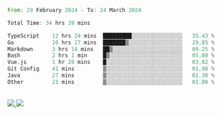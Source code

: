 
<!--START_SECTION:waka-->

```rust
From: 29 February 2024 - To: 24 March 2024

Total Time: 34 hrs 39 mins

TypeScript    12 hrs 24 mins  █████████░░░░░░░░░░░░░░░░   35.43 %
Go            10 hrs 27 mins  ███████▒░░░░░░░░░░░░░░░░░   29.85 %
Markdown      3 hrs 14 mins   ██▒░░░░░░░░░░░░░░░░░░░░░░   09.25 %
Bash          2 hrs 1 min     █▒░░░░░░░░░░░░░░░░░░░░░░░   05.80 %
Vue.js        1 hr 20 mins    █░░░░░░░░░░░░░░░░░░░░░░░░   03.82 %
Git Config    41 mins         ▒░░░░░░░░░░░░░░░░░░░░░░░░   01.98 %
Java          27 mins         ▒░░░░░░░░░░░░░░░░░░░░░░░░   01.30 %
Other         21 mins         ▒░░░░░░░░░░░░░░░░░░░░░░░░   01.00 %
```

<!--END_SECTION:waka-->


<div style="display: inline_block"><br>
  <a style="border-radius:10px;" href="https://www.linkedin.com/in/yan-fernandes-55a81a201/" target="_blank"><img src="https://img.shields.io/badge/LinkedIn-0077B5?style=for-the-badge&logo=linkedin&logoColor=white" target="_blank"</a> 
  <a style="border-radius:10px;" href = "mailto:yanfernandes404@gmail.com"><img src="https://img.shields.io/badge/-Gmail-%23333?style=for-the-badge&logo=gmail&logoColor=white" target="_blank"></a>
</div>
